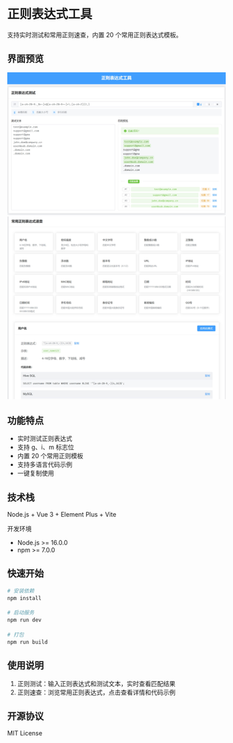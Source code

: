 # 正则表达式工具

支持实时测试和常用正则速查，内置 20 个常用正则表达式模板。

## 界面预览

![主界面](./public/ui.jpg)
![常用正则](./public/ui1.jpg)

## 功能特点

- 实时测试正则表达式
- 支持 g、i、m 标志位
- 内置 20 个常用正则模板
- 支持多语言代码示例
- 一键复制使用

## 技术栈

Node.js + Vue 3 + Element Plus + Vite

开发环境
- Node.js >= 16.0.0
- npm >= 7.0.0

## 快速开始

```bash
# 安装依赖
npm install

# 启动服务
npm run dev

# 打包
npm run build
```

## 使用说明

1. 正则测试：输入正则表达式和测试文本，实时查看匹配结果
2. 正则速查：浏览常用正则表达式，点击查看详情和代码示例

## 开源协议

MIT License
